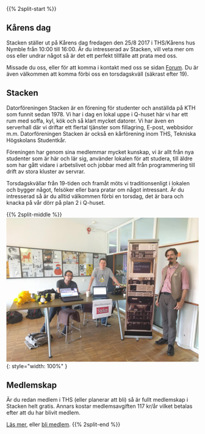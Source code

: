 <!-- 
.. title: Kårens Dag
.. slug: unionday
.. description:
-->

{{% 2split-start %}}
## Kårens dag 
Stacken ställer ut på Kårens dag fredagen den 25/8 2017 i THS/Kårens
hus Nymble från 10:00 till 16:00. Är du intresserad av Stacken, vill
veta mer om oss eller undrar något så är det ett perfekt tillfälle
att prata med oss.

Missade du oss, eller för att komma i kontakt med oss se sidan
[Forum](/forum). Du är även välkommen att komma förbi oss en
torsdagskväll (säkrast efter 19).

## Stacken
Datorföreningen Stacken är en förening för studenter och anställda
på KTH som funnit sedan 1978. Vi har i dag en lokal uppe i Q-huset
här vi har ett rum med soffa, kyl, kök och så klart mycket datorer.
Vi har även en serverhall där vi driftar ett flertal tjänster som
fillagring, E-post, webbsidor m.m. Datorföreningen Stacken är också
en kårförening inom THS, Tekniska Högskolans Studentkår.

Föreningen har genom sina medlemmar mycket kunskap, vi är allt från
nya studenter som är här och lär sig, använder lokalen för att
studera, till äldre som har gått vidare i arbetslivet och jobbar med
allt från programmering till drift av stora kluster av servrar.

Torsdagskvällar från 19-tiden och framåt möts vi traditionsenligt i
lokalen och bygger något, felsöker eller bara pratar om något
intressant. Är du intresserad så är du alltid välkommen förbi en
torsdag, det är bara och knacka på vår dörr på plan 2 i Q-huset.


{{% 2split-middle %}}
![Stacken på Kårens Dag](/images/karensdag.jpg){: style="width: 100%" }
## Medlemskap
Är du redan medlem i THS (eller planerar att bli) så är fullt
medlemskap i Stacken helt gratis. Annars kostar medlemsavgiften
117 kr/år vilket betalas efter att du har blivit medlem.

[Läs mer](../club), eller [bli medlem](../member).
{{% 2split-end %}}
